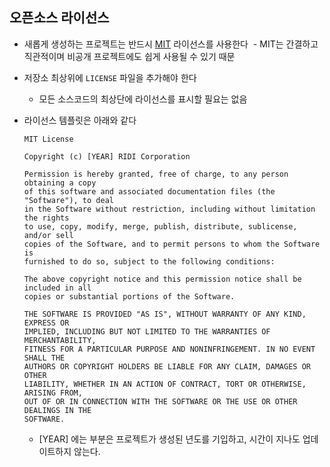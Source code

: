 ## 오픈소스 라이선스

- 새롭게 생성하는 프로젝트는 반드시 [MIT](https://opensource.org/licenses/MIT) 라이선스를 사용한다
  - MIT는 간결하고 직관적이며 비공개 프로젝트에도 쉽게 사용될 수 있기 때문
- 저장소 최상위에 `LICENSE` 파일을 추가해야 한다
  - 모든 소스코드의 최상단에 라이선스를 표시할 필요는 없음
- 라이선스 템플릿은 아래와 같다
  ```
  MIT License

  Copyright (c) [YEAR] RIDI Corporation

  Permission is hereby granted, free of charge, to any person obtaining a copy
  of this software and associated documentation files (the "Software"), to deal
  in the Software without restriction, including without limitation the rights
  to use, copy, modify, merge, publish, distribute, sublicense, and/or sell
  copies of the Software, and to permit persons to whom the Software is
  furnished to do so, subject to the following conditions:

  The above copyright notice and this permission notice shall be included in all
  copies or substantial portions of the Software.

  THE SOFTWARE IS PROVIDED "AS IS", WITHOUT WARRANTY OF ANY KIND, EXPRESS OR
  IMPLIED, INCLUDING BUT NOT LIMITED TO THE WARRANTIES OF MERCHANTABILITY,
  FITNESS FOR A PARTICULAR PURPOSE AND NONINFRINGEMENT. IN NO EVENT SHALL THE
  AUTHORS OR COPYRIGHT HOLDERS BE LIABLE FOR ANY CLAIM, DAMAGES OR OTHER
  LIABILITY, WHETHER IN AN ACTION OF CONTRACT, TORT OR OTHERWISE, ARISING FROM,
  OUT OF OR IN CONNECTION WITH THE SOFTWARE OR THE USE OR OTHER DEALINGS IN THE
  SOFTWARE.
  ```

  - [YEAR] 에는 부분은 프로젝트가 생성된 년도를 기입하고, 시간이 지나도 업데이트하지 않는다.

